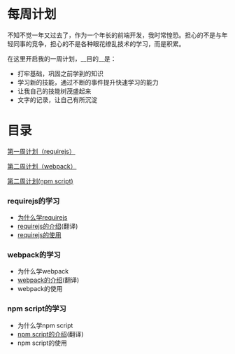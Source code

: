 # 每周计划
不知不觉一年又过去了，作为一个年长的前端开发，我时常惶恐。担心的不是与年轻同事的竞争，担心的不是各种眼花缭乱技术的学习，而是积累。

在这里开启我的一周计划，__目的__是：

* 打牢基础，巩固之前学到的知识
* 学习新的技能，通过不断的事件提升快速学习的能力
* 让我自己的技能树茂盛起来
* 文字的记录，让自己有所沉淀

# 目录

[第一周计划（requirejs）](#1-week)

[第二周计划（webpack）](#2-week)

[第二周计划(npm script)](#3-week)

### <a name="1-week"></a>requirejs的学习

* [为什么学requirejs](https://github.com/little-white/weekly-plan/tree/master/1-week#为什么学requirejs)
* [requirejs的介绍](https://github.com/little-white/weekly-plan/tree/master/1-week#requirejs的介绍)(翻译)
* [requirejs的使用](https://github.com/little-white/weekly-plan/tree/master/1-week#requirejs的使用)

### <a name="2-week"></a>webpack的学习

* 为什么学webpack
* [webpack的介绍](https://github.com/little-white/weekly-plan/tree/master/2-week#webpack的介绍)(翻译)
* webpack的使用


### <a name="3-week"></a>npm script的学习

* 为什么学npm script
* [npm script的介绍](https://github.com/little-white/weekly-plan/blob/master/3-week/README.md)(翻译)
* npm script的使用

